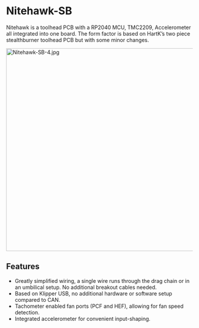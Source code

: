 # Nitehawk-SB

Nitehawk is a toolhead PCB with a RP2040 MCU, TMC2209, Accelerometer all integrated into one board. The form factor is based on HartK’s two piece stealthburner toolhead PCB but with some minor changes. 

<img src="file:///C:/Users/yang.zp/Desktop/Github/Nitehawk-SB/Images/Nitehawk-SB-4.jpg" title="" alt="Nitehawk-SB-4.jpg" width="547">

## Features

- Greatly simplified wiring, a single wire runs through the drag chain or in an umbilical setup. No additional breakout cables needed.
- Based on Klipper USB, no additional hardware or software setup compared to CAN.
- Tachometer enabled fan ports (PCF and HEF), allowing for fan speed detection.
- Integrated accelerometer for convenient input-shaping.